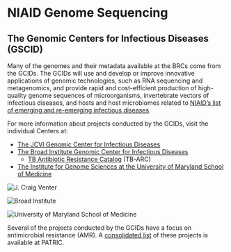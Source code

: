 # NIAID Genome Sequencing

## The Genomic Centers for Infectious Diseases (GSCID)

Many of the genomes and their metadata available at the BRCs come from the GCIDs.   The GCIDs will use and develop or improve innovative applications of genomic technologies, such as RNA sequencing and metagenomics, and provide rapid and cost-efficient production of high-quality genome sequences of microorganisms, invertebrate vectors of infectious diseases, and hosts and host microbiomes related to [NIAID’s list of emerging and re-emerging infectious diseases](www.niaid.nih.gov/topics/emerging/Pages/list.aspx).

For more information about projects conducted by the GCIDs, visit the individual Centers at:

* [The JCVI Genomic Center for Infectious Diseases](http://gsc.jcvi.org/)
* [The Broad Institute Genomic Center for Infectious Diseases](http://www.broadinstitute.org/science/projects/gscid/genomic-sequencing-center-infectious-diseases)
  - [TB Antibiotic Resistance Catalog](https://www.patricbrc.org/webpage/website/data_collections/content/tb-arc-tb-antibiotic-resistance-catalog.html) (TB-ARC)
* [The Institute for Genome Sciences at the University of Maryland School of Medicine](http://gscid.igs.umaryland.edu/)

![J. Craig Venter](https://www.patricbrc.org/public/patric/images/J-craig-venter.jpeg)

![Broad Institute](https://www.patricbrc.org/public/patric/images/Broad-logo-300x75.jpeg)

![University of Maryland School of Medicine](https://www.patricbrc.org/public/patric/images/UMSM.jpeg)

Several of the projects conducted by the GCIDs have a focus on antimicrobial resistance (AMR). A [consolidated list](https://www.patricbrc.org/webpage/website/data_collections/content/niaid-antimicrobial-resistance-sequencing-projects.html) of these projects is available at PATRIC.
